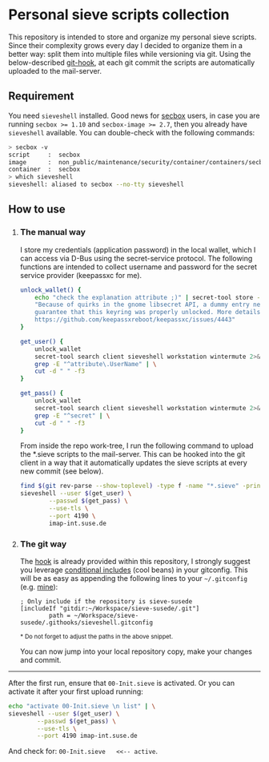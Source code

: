 # Personal sieve scripts collection

This repository is intended to store and organize my personal sieve scripts. Since their complexity grows every day I decided to organize them in a better way: split them into multiple files while versioning via git. Using the below-described [git-hook](#The-git-way), at each git commit the scripts are automatically uploaded to the mail-server.

## Requirement
You need `sieveshell` installed. Good news for [secbox](https://github.com/StayPirate/secbox) users, in case you are running `secbox >= 1.10` and `secbox-image >= 2.7`, then you already have `sieveshell` available. You can double-check with the following commands:
```bash
> secbox -v
script     :  secbox                                                       v.1.9
image      :  non_public/maintenance/security/container/containers/secbox  v.2.7
container  :  secbox                                                       running
> which sieveshell
sieveshell: aliased to secbox --no-tty sieveshell
```

## How to use

1. ### **The manual way**

    I store my credentials (application password) in the local wallet, which I can access via D-Bus using the secret-service protocol. The following functions are intended to collect username and password for the secret service provider (keepassxc for me).

    ```bash
    unlock_wallet() {
        echo "check the explanation attribute ;)" | secret-tool store --label="dummy-entry" explanation \
        "Because of quirks in the gnome libsecret API, a dummy entry needs to be stored in order to \
        guarantee that this keyring was properly unlocked. More details at http://crbug.com/660005 and \
        https://github.com/keepassxreboot/keepassxc/issues/4443"
    }

    get_user() {
        unlock_wallet
        secret-tool search client sieveshell workstation wintermute 2>&1 | \
        grep -E "^attribute\.UserName" | \
        cut -d " " -f3
    }

    get_pass() {
        unlock_wallet
        secret-tool search client sieveshell workstation wintermute 2>&1 | \
        grep -E "^secret" | \
        cut -d " " -f3
    }
    ```

    From inside the repo work-tree, I run the following command to upload the *.sieve scripts to the mail-server. This can be hooked into the git client in a way that it automatically updates the sieve scripts at every new commit (see below).

    ```bash
    find $(git rev-parse --show-toplevel) -type f -name "*.sieve" -printf "put %p %f\n" | sort -nr | \
    sieveshell --user $(get_user) \
            --passwd $(get_pass) \
            --use-tls \
            --port 4190 \
            imap-int.suse.de
    ```

2. ### **The git way**

    The [hook](.githooks/pre-commit) is already provided within this repository, I strongly suggest you leverage [conditional includes](https://git-scm.com/docs/git-config#_conditional_includes) (cool beans) in your gitconfig. This will be as easy as appending the following lines to your `~/.gitconfig` (e.g. [mine](https://github.com/StayPirate/dotfiles/blob/ebb1fdd4eba76b7a5bae77d512ec3ba7f0d16549/.gitconfig#L29-L31)):

    ```
    ; Only include if the repository is sieve-susede
    [includeIf "gitdir:~/Workspace/sieve-susede/.git"]
            path = ~/Workspace/sieve-susede/.githooks/sieveshell.gitconfig
    ```
    <sup>\* Do not forget to adjust the paths in the above snippet.</sup> 
    
    You can now jump into your local repository copy, make your changes and commit.

---
After the first run, ensure that `00-Init.sieve` is activated. Or you can activate it after your first upload running:

```bash
echo "activate 00-Init.sieve \n list" | \
sieveshell --user $(get_user) \
        --passwd $(get_pass) \
        --use-tls \
        --port 4190 imap-int.suse.de
```
And check for: `00-Init.sieve   <<-- active`.